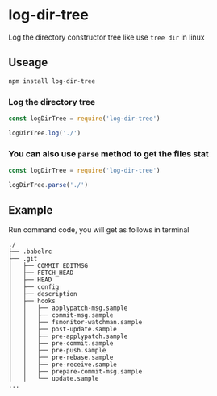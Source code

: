 # log-dir-tree

Log the directory constructor tree like use `tree dir` in linux

## Useage

```bash
npm install log-dir-tree
```

### Log the directory tree

```js
const logDirTree = require('log-dir-tree')

logDirTree.log('./')
```

###  You can also use `parse` method to get the files stat 
 
```js
const logDirTree = require('log-dir-tree')

logDirTree.parse('./')
```

## Example

Run command code, you will get as follows in terminal
```
./
├── .babelrc
├── .git
│   ├── COMMIT_EDITMSG
│   ├── FETCH_HEAD
│   ├── HEAD
│   ├── config
│   ├── description
│   ├── hooks
│   │   ├── applypatch-msg.sample
│   │   ├── commit-msg.sample
│   │   ├── fsmonitor-watchman.sample
│   │   ├── post-update.sample
│   │   ├── pre-applypatch.sample
│   │   ├── pre-commit.sample
│   │   ├── pre-push.sample
│   │   ├── pre-rebase.sample
│   │   ├── pre-receive.sample
│   │   ├── prepare-commit-msg.sample
│   │   └── update.sample
...
```
